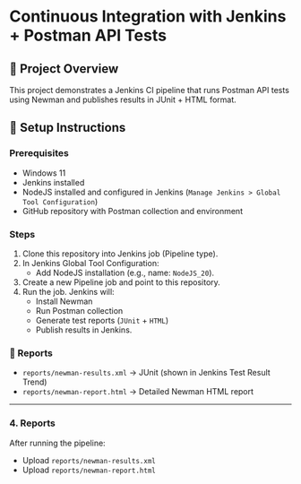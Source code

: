 # Continuous Integration with Jenkins + Postman API Tests

## 📌 Project Overview
This project demonstrates a Jenkins CI pipeline that runs Postman API tests using Newman and publishes results in JUnit + HTML format.

## 🚀 Setup Instructions

### Prerequisites
- Windows 11
- Jenkins installed
- NodeJS installed and configured in Jenkins (`Manage Jenkins > Global Tool Configuration`)
- GitHub repository with Postman collection and environment

### Steps
1. Clone this repository into Jenkins job (Pipeline type).
2. In Jenkins Global Tool Configuration:
   - Add NodeJS installation (e.g., name: `NodeJS_20`).
3. Create a new Pipeline job and point to this repository.
4. Run the job. Jenkins will:
   - Install Newman
   - Run Postman collection
   - Generate test reports (`JUnit` + `HTML`)
   - Publish results in Jenkins.

### 📝 Reports
- `reports/newman-results.xml` → JUnit (shown in Jenkins Test Result Trend)
- `reports/newman-report.html` → Detailed Newman HTML report

---

### 4. **Reports**
After running the pipeline:
- Upload `reports/newman-results.xml`
- Upload `reports/newman-report.html`